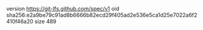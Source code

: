 version https://git-lfs.github.com/spec/v1
oid sha256:e2a9be79c91ad8b6666b82ecd29f405ad2e536e5ca1d25e7022a6f2410f46a20
size 489
